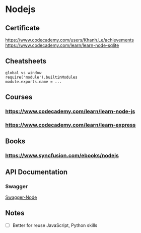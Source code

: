 # Nodejs
## Certificate
https://www.codecademy.com/users/Khanh.Le/achievements
https://www.codecademy.com/learn/learn-node-sqlite
## Cheatsheets
```
global vs window
require('module').builtinModules
module.exports.name = ...
```
## Courses
### https://www.codecademy.com/learn/learn-node-js
### https://www.codecademy.com/learn/learn-express
## Books
### https://www.syncfusion.com/ebooks/nodejs
## API Documentation
### Swagger 

[Swagger-Node](https://github.com/swagger-api/swagger-node)
## Notes
- [ ] Better for reuse JavaScript, Python skills
